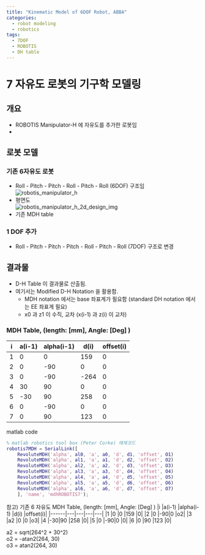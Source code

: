 ```yaml
---
title: "Kinematic Model of 6DOF Robot, ABBA"
categories:
  - robot modeling
  - robotics
tags:
  - 7DOF
  - ROBOTIS
  - DH table
---
```


# 7 자유도 로봇의 기구학 모델링
## 개요
- ROBOTIS Manipulator-H 에 자유도를 추가한 로봇임
- 

## 로봇 모델  
### 기존 6자유도 로봇  
- Roll - Pitch - Pitch - Roll - Pitch - Roll (6DOF) 구조임  
![robotis_manipulator_h](http://emanual.robotis.com/assets/images/platform/manipulator_h/manipulator_product.gif)  
- 평면도  
![robotis_manipulator_h_2d_design_img](http://emanual.robotis.com/assets/images/platform/manipulator_h/manipulator_h_001.jpg)  
- 기존 MDH table

### 1 DOF 추가
- Roll - Pitch - Pitch - Pitch - Roll - Pitch - Roll (7DOF) 구조로 변경

## 결과물
- D-H Table 이 결과물로 산출됨.
- 여기서는 Modified D-H Notation 을 활용함.
  - MDH notation 에서는 base 좌표계가 필요함 (standard DH notation 에서는 EE 좌표계 필요)
  - x0 과 z1 이 수직, 교차 (x(i-1) 과 z(i) 이 교차)

### MDH Table, (length: [mm], Angle: [Deg] )
|i	|a(i-1)	|alpha(i-1)	|d(i)	|offset(i)|
|------|---|---|---|---|
|1	|0	|0	|159 |0|
|2	|0	|-90|	0	 |0|
|3	|0	|-90|-264|0|
|4	|30	|90	|0	 |0|
|5	|-30|	90|	258|0|
|6	|0	|-90|	0	 |0|
|7	|0	|90	|123 |0|

matlab code
```matlab
% matlab robotics tool box (Peter Corke) 예제코드
robotis7MDH = SerialLink([
    RevoluteMDH('alpha', al0, 'a', a0, 'd', d1, 'offset', O1)
    RevoluteMDH('alpha', al1, 'a', a1, 'd', d2, 'offset', O2)
    RevoluteMDH('alpha', al2, 'a', a2, 'd', d3, 'offset', O3)
    RevoluteMDH('alpha', al3, 'a', a3, 'd', d4, 'offset', O4)
    RevoluteMDH('alpha', al4, 'a', a4, 'd', d5, 'offset', O5)
    RevoluteMDH('alpha', al5, 'a', a5, 'd', d6, 'offset', O6)
    RevoluteMDH('alpha', al6, 'a', a6, 'd', d7, 'offset', O7)
    ], 'name', 'mdhROBOTIS7');
```

참고) 기존 6 자유도 MDH Table, (length: [mm], Angle: [Deg] )
|i	|a(i-1)	|alpha(i-1)	|d(i)	|offset(i)|
|------|---|---|---|---|
|1	|0	|0	|159 |0|
|2	|0	|-90|0	 |o2|
|3	|a2	|0  |0   |o3|
|4	|-30|90	|258 |0|
|5	|0  |-90|0   |0|
|6	|0	|90 |123 |0|  

a2 = sqrt(264^2 + 30^2)  
o2 = -atan2(264, 30)  
o3 = atan2(264, 30)
